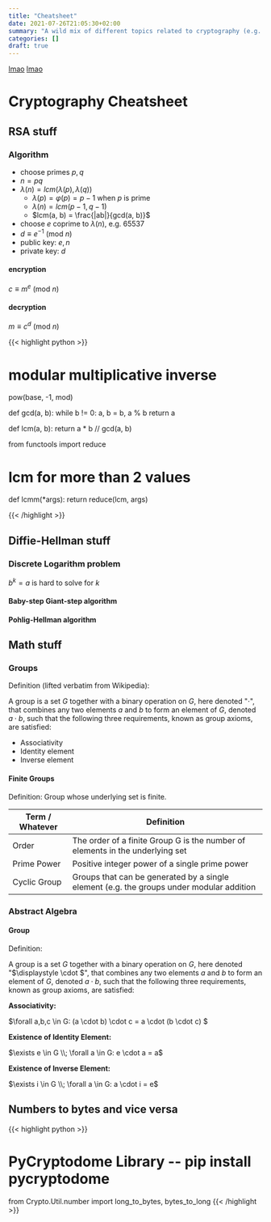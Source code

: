 ```yaml
---
title: "Cheatsheet"
date: 2021-07-26T21:05:30+02:00
summary: "A wild mix of different topics related to cryptography (e.g. RSA, Diffie-Hellman, whatever)."
categories: []
draft: true
---
```


[lmao](#Cryptography-Cheatsheet)
[lmao](#second)

# Cryptography Cheatsheet

## RSA stuff

### Algorithm

* choose primes $p, q$
* $n = pq$
* $\lambda(n) = lcm(\lambda(p), \lambda(q))$
  * $\lambda(p) = \varphi(p) = p-1$ when $p$ is prime
  * $\lambda(n) = lcm(p-1, q-1)$
  * $lcm(a, b) = \frac{|ab|}{gcd(a, b)}$
* choose $e$ coprime to $\lambda(n)$, e.g. 65537
* $d \equiv e^{-1}\ (\textrm{mod}\ n)$
* public key: $e, n$
* private key: $d$
#### encryption

$c \equiv m^e\ (\textrm{mod}\ n)$

#### decryption
$m \equiv c^d\ (\textrm{mod}\ n)$

{{< highlight python >}}
# modular multiplicative inverse
pow(base, -1, mod)

def gcd(a, b):
    while b != 0:
        a, b = b, a % b
    return a 

def lcm(a, b):
    return a * b // gcd(a, b)

from functools import reduce
# lcm for more than 2 values
def lcmm(*args):
    return reduce(lcm, args)

{{< /highlight >}}

## Diffie-Hellman stuff

### Discrete Logarithm problem
$b^k = a$ is hard to solve for $k$

#### Baby-step Giant-step algorithm

#### Pohlig-Hellman algorithm

## Math stuff

### Groups

Definition (lifted verbatim from Wikipedia):

A group is a set ${\displaystyle G}$ together with a binary operation on ${\displaystyle G}$, here denoted
"$\cdot$", that combines any two elements ${\displaystyle a}$ and ${\displaystyle b}$ to form an element
of ${\displaystyle G}$, denoted ${\displaystyle a\cdot b}$, such that the following three requirements, known as group axioms,
are satisfied:

* Associativity
* Identity element
* Inverse element


#### Finite Groups

Definition: Group whose underlying set is finite.

|Term / Whatever|Definition|
|-|-|
|Order|The order of a finite Group G is the number of elements in the underlying set|
|Prime Power|Positive integer power of a single prime power|
|Cyclic Group|Groups that can be generated by a single element (e.g. the groups under modular addition|

### Abstract Algebra

#### Group

Definition:

A group is a set $\displaystyle G$ together with a binary operation on $\displaystyle G$, here denoted "$\displaystyle \cdot $", that combines any two elements $\displaystyle a$ and $\displaystyle b$ to form an element of $\displaystyle G$, denoted $\displaystyle a\cdot b$, such that the following three requirements, known as group axioms, are satisfied:

__Associativity:__

$\forall a,b,c \in G: (a \cdot b) \cdot c = a \cdot (b \cdot c) $

__Existence of Identity Element:__

$\exists e \in G \\; \forall a \in G: e \cdot a = a$

__Existence of Inverse Element:__

$\exists i \in G \\; \forall a \in G: a \cdot i = e$

## Numbers to bytes and vice versa

{{< highlight python >}}
# PyCryptodome Library -- pip install pycryptodome
from Crypto.Util.number import long_to_bytes, bytes_to_long
{{< /highlight >}}



